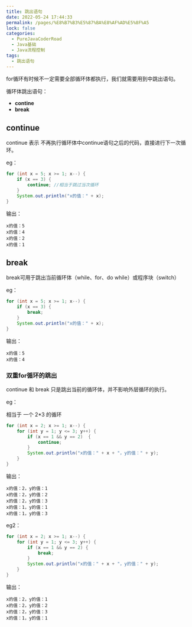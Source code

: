 ```yaml
---
title: 跳出语句
date: 2022-05-24 17:44:33
permalink: /pages/%E8%B7%B3%E5%87%BA%E8%AF%AD%E5%8F%A5
lock: false
categories: 
  - PureJavaCoderRoad
  - Java基础
  - Java流程控制
tags: 
  - 跳出语句
---
```

for循环有时候不一定需要全部循环体都执行，我们就需要用到中跳出语句。

循环体跳出语句：

- **contine**
- **break**



## continue

continue 表示 不再执行循环体中continue语句之后的代码，直接进行下一次循环。

eg：

```java
for (int x = 5; x >= 1; x--) {
    if (x == 3) {
        continue; //相当于跳过当次循环
    }
    System.out.println("x的值：" + x);
}
```

输出：

```
x的值：5
x的值：4
x的值：2
x的值：1
```



## break

break可用于跳出当前循环体（while、for、do while）或程序块（switch）

eg：

```java
for (int x = 5; x >= 1; x--) {
    if (x == 3) {
        break;
    }
    System.out.println("x的值：" + x);
}
```

输出：

```
x的值：5
x的值：4
```





### 双重for循环的跳出

continue 和 break 只是跳出当前的循环体，并不影响外层循环的执行。



eg：

相当于 一个 2*3 的循环

```java
for (int x = 2; x >= 1; x--) {
    for (int y = 1; y <= 3; y++) {
        if (x == 1 && y == 2)  {
            continue;
        }
        System.out.println("x的值：" + x + "，y的值：" + y);
    }
}
```

输出：

```
x的值：2，y的值：1
x的值：2，y的值：2
x的值：2，y的值：3
x的值：1，y的值：1
x的值：1，y的值：3
```



eg2：

```java
for (int x = 2; x >= 1; x--) {
    for (int y = 1; y <= 3; y++) {
        if (x == 1 && y == 2) {
            break;
        }
        System.out.println("x的值：" + x + "，y的值：" + y);
    }
}
```

输出：

```
x的值：2，y的值：1
x的值：2，y的值：2
x的值：2，y的值：3
x的值：1，y的值：1
```

